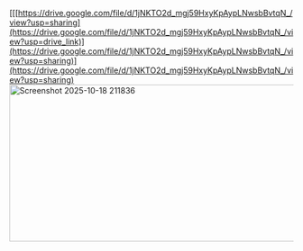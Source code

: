 [[[https://drive.google.com/file/d/1jNKTO2d_mgj59HxyKpAypLNwsbBvtqN_/view?usp=sharing](https://drive.google.com/file/d/1jNKTO2d_mgj59HxyKpAypLNwsbBvtqN_/view?usp=drive_link)](https://drive.google.com/file/d/1jNKTO2d_mgj59HxyKpAypLNwsbBvtqN_/view?usp=sharing)](https://drive.google.com/file/d/1jNKTO2d_mgj59HxyKpAypLNwsbBvtqN_/view?usp=sharing)<img width="1709" height="279" alt="Screenshot 2025-10-18 211836" src="https://github.com/user-attachments/assets/d1625634-3368-4448-9e11-c0d10e0ea3d1" />
